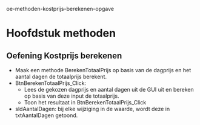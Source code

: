 oe-methoden-kostprijs-berekenen-opgave
# Hoofdstuk methoden
## Oefening Kostprijs berekenen
- Maak een methode BerekenTotaalPrijs op basis van de dagprijs en het aantal dagen de totaalprijs berekent.
- BtnBerekenTotaalPrijs_Click:
  - Lees de gekozen dagprijs en aantal dagen uit de GUI uit en bereken op basis van deze input de totaalprijs.
  - Toon het resultaat in BtnBerekenTotaalPrijs_Click
- sldAantalDagen: bij elke wijziging in de waarde, wordt deze in txtAantalDagen getoond.

